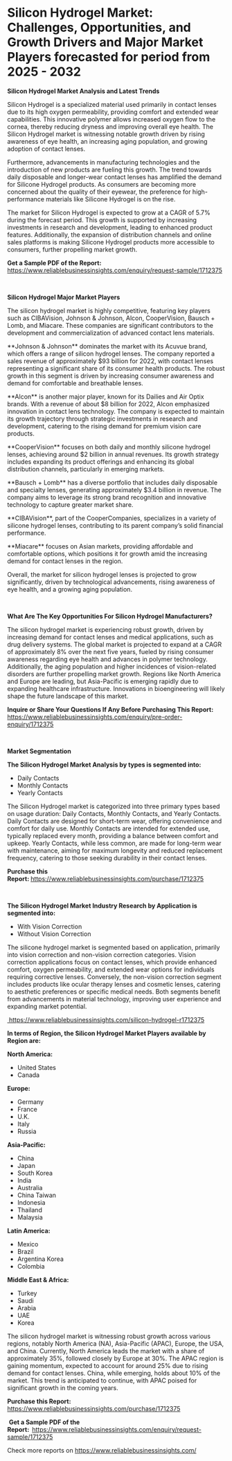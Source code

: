 <p><h1>Silicon Hydrogel Market: Challenges, Opportunities, and Growth Drivers and Major Market Players forecasted for period from 2025 - 2032</h1></p><p><strong>Silicon Hydrogel Market Analysis and Latest Trends</strong></p>
<p><p>Silicon Hydrogel is a specialized material used primarily in contact lenses due to its high oxygen permeability, providing comfort and extended wear capabilities. This innovative polymer allows increased oxygen flow to the cornea, thereby reducing dryness and improving overall eye health. The Silicon Hydrogel market is witnessing notable growth driven by rising awareness of eye health, an increasing aging population, and growing adoption of contact lenses.</p><p>Furthermore, advancements in manufacturing technologies and the introduction of new products are fueling this growth. The trend towards daily disposable and longer-wear contact lenses has amplified the demand for Silicone Hydrogel products. As consumers are becoming more concerned about the quality of their eyewear, the preference for high-performance materials like Silicone Hydrogel is on the rise.</p><p>The market for Silicon Hydrogel is expected to grow at a CAGR of 5.7% during the forecast period. This growth is supported by increasing investments in research and development, leading to enhanced product features. Additionally, the expansion of distribution channels and online sales platforms is making Silicone Hydrogel products more accessible to consumers, further propelling market growth.</p></p>
<p><strong>Get a Sample PDF of the Report:&nbsp;</strong> <a href="https://www.reliablebusinessinsights.com/enquiry/request-sample/1712375?utm_campaign=1106&utm_medium=2&utm_source=Github&utm_content=ia&utm_term=11012025&utm_id=silicon-hydrogel">https://www.reliablebusinessinsights.com/enquiry/request-sample/1712375</a></p>
<p>&nbsp;</p>
<p><strong>Silicon Hydrogel Major Market Players</strong></p>
<p><p>The silicon hydrogel market is highly competitive, featuring key players such as CIBAVision, Johnson & Johnson, Alcon, CooperVision, Bausch + Lomb, and Miacare. These companies are significant contributors to the development and commercialization of advanced contact lens materials.</p><p>**Johnson & Johnson** dominates the market with its Acuvue brand, which offers a range of silicon hydrogel lenses. The company reported a sales revenue of approximately $93 billion for 2022, with contact lenses representing a significant share of its consumer health products. The robust growth in this segment is driven by increasing consumer awareness and demand for comfortable and breathable lenses.</p><p>**Alcon** is another major player, known for its Dailies and Air Optix brands. With a revenue of about $8 billion for 2022, Alcon emphasized innovation in contact lens technology. The company is expected to maintain its growth trajectory through strategic investments in research and development, catering to the rising demand for premium vision care products.</p><p>**CooperVision** focuses on both daily and monthly silicone hydrogel lenses, achieving around $2 billion in annual revenues. Its growth strategy includes expanding its product offerings and enhancing its global distribution channels, particularly in emerging markets.</p><p>**Bausch + Lomb** has a diverse portfolio that includes daily disposable and specialty lenses, generating approximately $3.4 billion in revenue. The company aims to leverage its strong brand recognition and innovative technology to capture greater market share.</p><p>**CIBAVision**, part of the CooperCompanies, specializes in a variety of silicone hydrogel lenses, contributing to its parent company’s solid financial performance. </p><p>**Miacare** focuses on Asian markets, providing affordable and comfortable options, which positions it for growth amid the increasing demand for contact lenses in the region.</p><p>Overall, the market for silicon hydrogel lenses is projected to grow significantly, driven by technological advancements, rising awareness of eye health, and a growing aging population.</p></p>
<p>&nbsp;</p>
<p><strong>What Are The Key Opportunities For Silicon Hydrogel Manufacturers?</strong></p>
<p><p>The silicon hydrogel market is experiencing robust growth, driven by increasing demand for contact lenses and medical applications, such as drug delivery systems. The global market is projected to expand at a CAGR of approximately 8% over the next five years, fueled by rising consumer awareness regarding eye health and advances in polymer technology. Additionally, the aging population and higher incidences of vision-related disorders are further propelling market growth. Regions like North America and Europe are leading, but Asia-Pacific is emerging rapidly due to expanding healthcare infrastructure. Innovations in bioengineering will likely shape the future landscape of this market.</p></p>
<p><strong>Inquire or Share Your Questions If Any Before Purchasing This Report:</strong> <a href="https://www.reliablebusinessinsights.com/enquiry/pre-order-enquiry/1712375?utm_campaign=1106&utm_medium=2&utm_source=Github&utm_content=ia&utm_term=11012025&utm_id=silicon-hydrogel">https://www.reliablebusinessinsights.com/enquiry/pre-order-enquiry/1712375</a></p>
<p>&nbsp;</p>
<p><strong>Market Segmentation</strong></p>
<p><strong>The Silicon Hydrogel Market Analysis by types is segmented into:</strong></p>
<p><ul><li>Daily Contacts</li><li>Monthly Contacts</li><li>Yearly Contacts</li></ul></p>
<p><p>The Silicon Hydrogel market is categorized into three primary types based on usage duration: Daily Contacts, Monthly Contacts, and Yearly Contacts. Daily Contacts are designed for short-term wear, offering convenience and comfort for daily use. Monthly Contacts are intended for extended use, typically replaced every month, providing a balance between comfort and upkeep. Yearly Contacts, while less common, are made for long-term wear with maintenance, aiming for maximum longevity and reduced replacement frequency, catering to those seeking durability in their contact lenses.</p></p>
<p><strong>Purchase this Report:&nbsp;</strong><a href="https://www.reliablebusinessinsights.com/purchase/1712375?utm_campaign=1106&utm_medium=2&utm_source=Github&utm_content=ia&utm_term=11012025&utm_id=silicon-hydrogel">https://www.reliablebusinessinsights.com/purchase/1712375</a></p>
<p>&nbsp;</p>
<p><strong>The Silicon Hydrogel Market Industry Research by Application is segmented into:</strong></p>
<p><ul><li>With Vision Correction</li><li>Without Vision Correction</li></ul></p>
<p><p>The silicone hydrogel market is segmented based on application, primarily into vision correction and non-vision correction categories. Vision correction applications focus on contact lenses, which provide enhanced comfort, oxygen permeability, and extended wear options for individuals requiring corrective lenses. Conversely, the non-vision correction segment includes products like ocular therapy lenses and cosmetic lenses, catering to aesthetic preferences or specific medical needs. Both segments benefit from advancements in material technology, improving user experience and expanding market potential.</p></p>
<p><a href="https://www.reliablebusinessinsights.com/silicon-hydrogel-r1712375?utm_campaign=1106&utm_medium=2&utm_source=Github&utm_content=ia&utm_term=11012025&utm_id=silicon-hydrogel">&nbsp;https://www.reliablebusinessinsights.com/silicon-hydrogel-r1712375</a></p>
<p><strong>In terms of Region, the Silicon Hydrogel Market Players available by Region are:</strong></p>
<p>
    <p> <strong> North America: </strong>
        <ul>
            <li>United States</li>
            <li>Canada</li>
        </ul>
        </p> 
    <p> <strong> Europe: </strong>
        <ul>
            <li>Germany</li>
            <li>France</li>
            <li>U.K.</li>
            <li>Italy</li>
            <li>Russia</li>
        </ul>
        </p> 
    <p> <strong> Asia-Pacific: </strong>
        <ul>
            <li>China</li>
            <li>Japan</li>
            <li>South Korea</li>
            <li>India</li>
            <li>Australia</li>
            <li>China Taiwan</li>
            <li>Indonesia</li>
            <li>Thailand</li>
            <li>Malaysia</li>
        </ul>
        </p> 
    <p> <strong> Latin America: </strong>
        <ul>
            <li>Mexico</li>
            <li>Brazil</li>
            <li>Argentina Korea</li>
            <li>Colombia</li>
        </ul>
        </p> 
    <p> <strong> Middle East & Africa: </strong>
        <ul>
            <li>Turkey</li>
            <li>Saudi</li>
            <li>Arabia</li>
            <li>UAE</li>
            <li>Korea</li>
        </ul>
    </p>
    </p>
<p><p>The silicon hydrogel market is witnessing robust growth across various regions, notably North America (NA), Asia-Pacific (APAC), Europe, the USA, and China. Currently, North America leads the market with a share of approximately 35%, followed closely by Europe at 30%. The APAC region is gaining momentum, expected to account for around 25% due to rising demand for contact lenses. China, while emerging, holds about 10% of the market. This trend is anticipated to continue, with APAC poised for significant growth in the coming years.</p></p>
<p><strong>Purchase this Report: </strong><a href="https://www.reliablebusinessinsights.com/purchase/1712375?utm_campaign=1106&utm_medium=2&utm_source=Github&utm_content=ia&utm_term=11012025&utm_id=silicon-hydrogel">https://www.reliablebusinessinsights.com/purchase/1712375</a></p>
<p>&nbsp;<strong>Get a Sample PDF of the Report:&nbsp;&nbsp;</strong><a href="https://www.reliablebusinessinsights.com/enquiry/request-sample/1712375?utm_campaign=1106&utm_medium=2&utm_source=Github&utm_content=ia&utm_term=11012025&utm_id=silicon-hydrogel">https://www.reliablebusinessinsights.com/enquiry/request-sample/1712375</a></p>
<p><strong></strong></p>
<p>Check more reports on <a href="https://www.reliablebusinessinsights.com/?utm_campaign=1106&utm_medium=2&utm_source=Github&utm_content=ia&utm_term=11012025&utm_id=silicon-hydrogel">https://www.reliablebusinessinsights.com/</a></p>